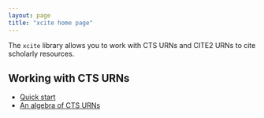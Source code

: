 ```yaml
---
layout: page
title: "xcite home page"
---
```


The `xcite` library allows you to work with CTS URNs and CITE2 URNs to cite scholarly resources.


## Working with CTS URNs

-  [Quick start](ctsurn-quick/)
-  [An algebra of CTS URNs](cts-algebra)
